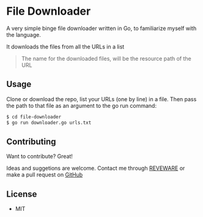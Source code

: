 # File Downloader
A very simple binge file downloader written in Go, to familiarize myself with the language.

It downloads the files from all the URLs in a list

> The name for the downloaded files, will be the resource path of the URL 

## Usage
Clone or download the repo, list your URLs (one by line) in a file.
Then pass the path to that file as an argument to the go run command:

```sh
$ cd file-downloader
$ go run downloader.go urls.txt
```

## Contributing
Want to contribute? Great!

Ideas and suggetions are welcome. Contact me through [REVEWARE] or make a pull request on [GitHub]

## License
- MIT

   [github]: <https://github.com/rrriki/file-downloader>
   [reveware]: <http://reveware.com>